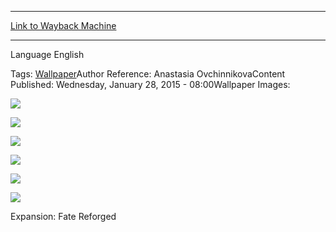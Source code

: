 
---
[Link to Wayback Machine](https://web.archive.org/web/20150203030914/http://magic.wizards.com/en/articles/wallpapers/alesha-who-smiles-death)

[_metadata_:generator]:- "Drupal 7 (http://drupal.org)"
[_metadata_:node]:- "341006"
[_metadata_:source]:- "article"
[_metadata_:title]:- "Alesha, Who Smiles at Death"
[_metadata_:wayback_capture_timestamp]:- "2015-02-03 03:09:14"
[_metadata_:wayback_raw_url]:- "https://web.archive.org/web/20150203030914id_/http://magic.wizards.com/en/articles/wallpapers/alesha-who-smiles-death"
[_metadata_:wayback_url]:- "http://magic.wizards.com/en/articles/wallpapers/alesha-who-smiles-death"
---



Language 
 English

Tags: [Wallpaper](/en/tags/wallpaper)Author Reference: Anastasia OvchinnikovaContent Published: Wednesday, January 28, 2015 - 08:00Wallpaper Images: 

[![](http://magic.wizards.com/sites/mtg/files/styles/large/public/images/wallpaper/AleshaWhoSmilesatDeath_FRF_2560x1600_Wallpaper.jpg?itok=3ClW7ERA)](http://magic.wizards.com/sites/mtg/files/images/wallpaper/AleshaWhoSmilesatDeath_FRF_2560x1600_Wallpaper.jpg) 



[![](http://magic.wizards.com/sites/mtg/files/styles/large/public/images/wallpaper/AleshaWhoSmilesatDeath_FRF_1920x1080_Wallpaper.jpg?itok=x1Dv_-yl)](http://magic.wizards.com/sites/mtg/files/images/wallpaper/AleshaWhoSmilesatDeath_FRF_1920x1080_Wallpaper.jpg) 



[![](http://magic.wizards.com/sites/mtg/files/styles/large/public/images/wallpaper/AleshaWhoSmilesatDeath_FRF_1280x960_Wallpaper.jpg?itok=Ls9aiADz)](http://magic.wizards.com/sites/mtg/files/images/wallpaper/AleshaWhoSmilesatDeath_FRF_1280x960_Wallpaper.jpg) 



[![](http://magic.wizards.com/sites/mtg/files/styles/large/public/images/wallpaper/AleshaWhoSmilesatDeath_FRF_iPhone_Wallpaper.jpg?itok=LGVBZbr5)](http://magic.wizards.com/sites/mtg/files/images/wallpaper/AleshaWhoSmilesatDeath_FRF_iPhone_Wallpaper.jpg) 



[![](http://magic.wizards.com/sites/mtg/files/styles/large/public/images/wallpaper/AleshaWhoSmilesatDeath_FRF_Tablet_Wallpaper_0.jpg?itok=vnl6PQ93)](http://magic.wizards.com/sites/mtg/files/images/wallpaper/AleshaWhoSmilesatDeath_FRF_Tablet_Wallpaper_0.jpg) 



[![](http://magic.wizards.com/sites/mtg/files/styles/large/public/images/wallpaper/AleshaWhoSmilesatDeath_FRF_Facebook_Wallpaper_0.jpg?itok=3ouf5zPE)](http://magic.wizards.com/sites/mtg/files/images/wallpaper/AleshaWhoSmilesatDeath_FRF_Facebook_Wallpaper_0.jpg) 

Expansion: Fate Reforged  

 
